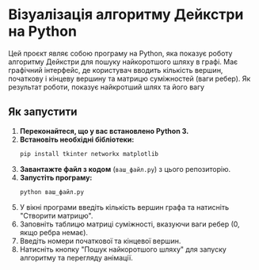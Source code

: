 # Візуалізація алгоритму Дейкстри на Python

Цей проєкт являє собою програму на Python, яка показує роботу алгоритму Дейкстри для пошуку найкоротшого шляху в графі. Має графічний інтерфейс, де користувач вводить кількість вершин, початкову і кінцеву вершину та матрицю суміжностей (ваги ребер). Як результат роботи, показує найкротший шлях та його вагу

## Як запустити
1.  **Переконайтеся, що у вас встановлено Python 3.**
2.  **Встановіть необхідні бібліотеки:**
    ```bash
    pip install tkinter networkx matplotlib
    ```
3.  **Завантажте файл з кодом** (`ваш_файл.py`) з цього репозиторію.
4.  **Запустіть програму:**
    ```bash
    python ваш_файл.py
    ```
5.  У вікні програми введіть кількість вершин графа та натисніть "Створити матрицю".
6.  Заповніть таблицю матриці суміжності, вказуючи ваги ребер (0, якщо ребра немає).
7.  Введіть номери початкової та кінцевої вершин.
8.  Натисніть кнопку "Пошук найкоротшого шляху" для запуску алгоритму та перегляду анімації.
